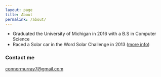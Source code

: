 ```yaml
---
layout: page
title: About
permalink: /about/
---
```


* Graduated the University of Michigan in 2016 with a B.S in Computer Science
* Raced a Solar car in the Word Solar Challenge in 2013 ([more info](http://www.solarcar.engin.umich.edu/2013/))

### Contact me

[connormurray7@gmail.com](mailto:connormurray7@gmail.com)
